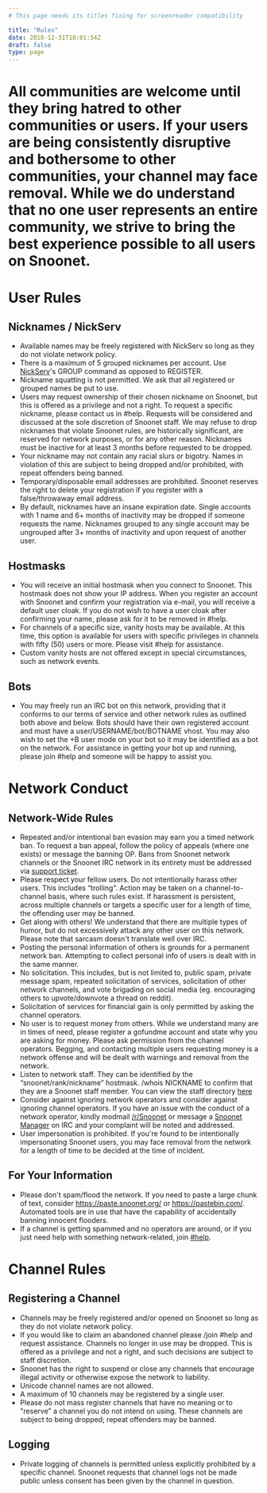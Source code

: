 ```yaml
---
# This page needs its titles fixing for screenreader compatibility

title: "Rules"
date: 2018-12-31T10:01:54Z
draft: false
type: page
---
```


# All communities are welcome until they bring hatred to other communities or users. If your users are being consistently disruptive and bothersome to other communities, your channel may face removal. While we do understand that no one user represents an entire community, we strive to bring the best experience possible to all users on Snoonet.

# User Rules

<h2 id="nickserv">Nicknames / NickServ</h2>

* Available names may be freely registered with NickServ so long as they do not violate network policy.
* There is a maximum of 5 grouped nicknames per account. Use [NickServ](https://snoonet.org/anope#NickServ)'s GROUP command as opposed to REGISTER.
* Nickname squatting is not permitted. We ask that all registered or grouped names be put to use.
* Users may request ownership of their chosen nickname on Snoonet, but this is offered as a privilege and not a right.  To request a specific nickname, please contact us in #help.  Requests will be considered and discussed at the sole discretion of Snoonet staff.  We may refuse to drop nicknames that violate Snoonet rules, are historically significant, are reserved for network purposes, or for any other reason.  Nicknames must be inactive for at least 3 months before requested to be dropped.
* Your nickname may not contain any racial slurs or bigotry. Names in violation of this are subject to being dropped and/or prohibited, with repeat offenders being banned.
* Temporary/disposable email addresses are prohibited. Snoonet reserves the right to delete your registration if you register with a false/throwaway email address.
* By default, nicknames have an insane expiration date. Single accounts with 1 name and 6+ months of inactivity may be dropped if someone requests the name. Nicknames grouped to any single account may be ungrouped after 3+ months of inactivity and upon request of another user.

<h2 id="hostmasks">Hostmasks</h2>

* You will receive an initial hostmask when you connect to Snoonet. This hostmask does not show your IP address. When you register an account with Snoonet and confirm your registration via e-mail, you will receive a default user cloak. If you do not wish to have a user cloak after confirming your name, please ask for it to be removed in #help.
* For channels of a specific size, vanity hosts may be available.  At this time, this option is available for users with specific privileges in channels with fifty (50) users or more.  Please visit #help for assistance.
* Custom vanity hosts are not offered except in special circumstances, such as network events.

<h2 id="bots">Bots</h2>

* You may freely run an IRC bot on this network, providing that it conforms to our terms of service and other network rules as outlined both above and below. Bots should have their own registered account and must have a user/USERNAME/bot/BOTNAME vhost. You may also wish to set the +B user mode on your bot so it may be identified as a bot on the network. For assistance in getting your bot up and running, please join #help and someone will be happy to assist you.

# Network Conduct

<h2 id="respect">Network-Wide Rules</h2>

* Repeated and/or intentional ban evasion may earn you a timed network ban. To request a ban appeal, follow the policy of appeals (where one exists) or message the banning OP. Bans from Snoonet network channels or the Snoonet IRC network in its entirety must be addressed via [support ticket](https://support.snoonet.org).
* Please respect your fellow users. Do not intentionally harass other users. This includes “trolling”. Action may be taken on a channel-to-channel basis, where such rules exist. If harassment is persistent, across multiple channels or targets a specific user for a length of time, the offending user may be banned.
* Get along with others! We understand that there are multiple types of humor, but do not excessively attack any other user on this network. Please note that sarcasm doesn't translate well over IRC.
* Posting the personal information of others is grounds for a permanent network ban. Attempting to collect personal info of users is dealt with in the same manner.
* No solicitation. This includes, but is not limited to, public spam, private message spam, repeated solicitation of services, solicitation of other network channels, and vote brigading on social media (eg. encouraging others to upvote/downvote a thread on reddit).
* Solicitation of services for financial gain is only permitted by asking the channel operators.
* No user is to request money from others. While we understand many are in times of need, please register a gofundme account and state why you are asking for money. Please ask permission from the channel operators. Begging, and contacting multiple users requesting money is a network offense and will be dealt with warnings and removal from the network.
* Listen to network staff. They can be identified by the “snoonet/rank/nickname” hostmask. /whois NICKNAME to confirm that they are a Snoonet staff member. You can view the staff directory [here](http://snoonet.org/staff)
* Consider against ignoring network operators and consider against ignoring channel operators. If you have an issue with the conduct of a network operator, kindly modmail [/r/Snoonet](https://reddit.com/r/snoonet/) or message a [Snoonet Manager](https://snoonet.org/staff) on IRC and your complaint will be noted and addressed.
* User impersonation is prohibited. If you're found to be intentionally impersonating Snoonet users, you may face removal from the network for a length of time to be decided at the time of incident.
<h2 id="fyi_your_information">For Your Information</h2>

* Please don't spam/flood the network. If you need to paste a large chunk of text, consider https://paste.snoonet.org/ or https://pastebin.com/. Automated tools are in use that have the capability of accidentally banning innocent flooders.
* If a channel is getting spammed and no operators are around, or if you just need help with something network-related, join [#help](http://webchat.snoonet.org/help).


# Channel Rules

<h2 id="channel_registration">Registering a Channel</h2>

+ Channels may be freely registered and/or opened on Snoonet so long as they do not violate network policy.
+ If you would like to claim an abandoned channel please /join #help and request assistance. Channels no longer in use may be dropped.  This is offered as a privilege and not a right, and such decisions are subject to staff discretion.
+ Snoonet has the right to suspend or close any channels that encourage illegal activity or otherwise expose the network to liability.
+ Unicode channel names are not allowed.
+ A maximum of 10 channels may be registered by a single user.
+ Please do not mass register channels that have no meaning or to "reserve" a channel you do not intend on using. These channels are subject to being dropped; repeat offenders may be banned.

<h2 id="logging">Logging</h2>

* Private logging of channels is permitted unless explicitly prohibited by a specific channel. Snoonet requests that channel logs not be made public unless consent has been given by the channel in question.

